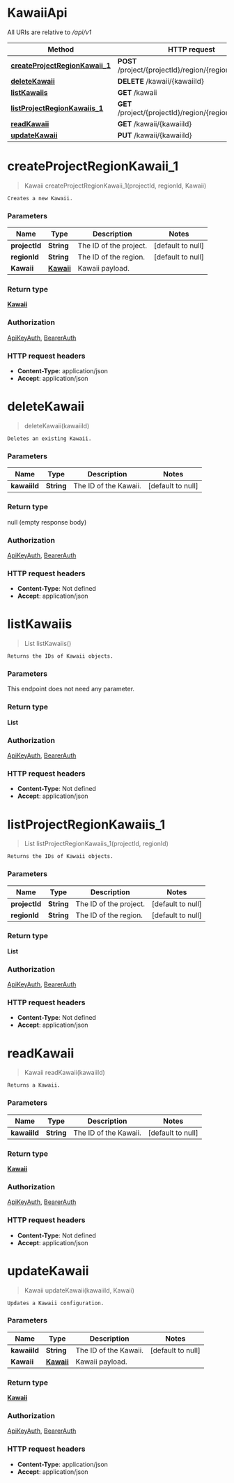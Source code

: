 # KawaiiApi

All URIs are relative to */api/v1*

| Method | HTTP request | Description |
|------------- | ------------- | -------------|
| [**createProjectRegionKawaii_1**](KawaiiApi.md#createProjectRegionKawaii_1) | **POST** /project/{projectId}/region/{regionId}/kawaii |  |
| [**deleteKawaii**](KawaiiApi.md#deleteKawaii) | **DELETE** /kawaii/{kawaiiId} |  |
| [**listKawaiis**](KawaiiApi.md#listKawaiis) | **GET** /kawaii |  |
| [**listProjectRegionKawaiis_1**](KawaiiApi.md#listProjectRegionKawaiis_1) | **GET** /project/{projectId}/region/{regionId}/kawaiis |  |
| [**readKawaii**](KawaiiApi.md#readKawaii) | **GET** /kawaii/{kawaiiId} |  |
| [**updateKawaii**](KawaiiApi.md#updateKawaii) | **PUT** /kawaii/{kawaiiId} |  |


<a name="createProjectRegionKawaii_1"></a>
# **createProjectRegionKawaii_1**
> Kawaii createProjectRegionKawaii_1(projectId, regionId, Kawaii)



    Creates a new Kawaii.

### Parameters

|Name | Type | Description  | Notes |
|------------- | ------------- | ------------- | -------------|
| **projectId** | **String**| The ID of the project. | [default to null] |
| **regionId** | **String**| The ID of the region. | [default to null] |
| **Kawaii** | [**Kawaii**](../Models/Kawaii.md)| Kawaii payload. | |

### Return type

[**Kawaii**](../Models/Kawaii.md)

### Authorization

[ApiKeyAuth](../README.md#ApiKeyAuth), [BearerAuth](../README.md#BearerAuth)

### HTTP request headers

- **Content-Type**: application/json
- **Accept**: application/json

<a name="deleteKawaii"></a>
# **deleteKawaii**
> deleteKawaii(kawaiiId)



    Deletes an existing Kawaii.

### Parameters

|Name | Type | Description  | Notes |
|------------- | ------------- | ------------- | -------------|
| **kawaiiId** | **String**| The ID of the Kawaii. | [default to null] |

### Return type

null (empty response body)

### Authorization

[ApiKeyAuth](../README.md#ApiKeyAuth), [BearerAuth](../README.md#BearerAuth)

### HTTP request headers

- **Content-Type**: Not defined
- **Accept**: application/json

<a name="listKawaiis"></a>
# **listKawaiis**
> List listKawaiis()



    Returns the IDs of Kawaii objects.

### Parameters
This endpoint does not need any parameter.

### Return type

**List**

### Authorization

[ApiKeyAuth](../README.md#ApiKeyAuth), [BearerAuth](../README.md#BearerAuth)

### HTTP request headers

- **Content-Type**: Not defined
- **Accept**: application/json

<a name="listProjectRegionKawaiis_1"></a>
# **listProjectRegionKawaiis_1**
> List listProjectRegionKawaiis_1(projectId, regionId)



    Returns the IDs of Kawaii objects.

### Parameters

|Name | Type | Description  | Notes |
|------------- | ------------- | ------------- | -------------|
| **projectId** | **String**| The ID of the project. | [default to null] |
| **regionId** | **String**| The ID of the region. | [default to null] |

### Return type

**List**

### Authorization

[ApiKeyAuth](../README.md#ApiKeyAuth), [BearerAuth](../README.md#BearerAuth)

### HTTP request headers

- **Content-Type**: Not defined
- **Accept**: application/json

<a name="readKawaii"></a>
# **readKawaii**
> Kawaii readKawaii(kawaiiId)



    Returns a Kawaii.

### Parameters

|Name | Type | Description  | Notes |
|------------- | ------------- | ------------- | -------------|
| **kawaiiId** | **String**| The ID of the Kawaii. | [default to null] |

### Return type

[**Kawaii**](../Models/Kawaii.md)

### Authorization

[ApiKeyAuth](../README.md#ApiKeyAuth), [BearerAuth](../README.md#BearerAuth)

### HTTP request headers

- **Content-Type**: Not defined
- **Accept**: application/json

<a name="updateKawaii"></a>
# **updateKawaii**
> Kawaii updateKawaii(kawaiiId, Kawaii)



    Updates a Kawaii configuration.

### Parameters

|Name | Type | Description  | Notes |
|------------- | ------------- | ------------- | -------------|
| **kawaiiId** | **String**| The ID of the Kawaii. | [default to null] |
| **Kawaii** | [**Kawaii**](../Models/Kawaii.md)| Kawaii payload. | |

### Return type

[**Kawaii**](../Models/Kawaii.md)

### Authorization

[ApiKeyAuth](../README.md#ApiKeyAuth), [BearerAuth](../README.md#BearerAuth)

### HTTP request headers

- **Content-Type**: application/json
- **Accept**: application/json


